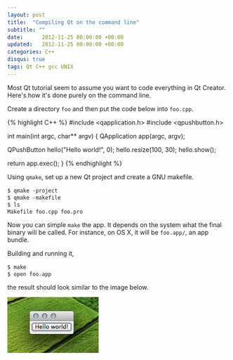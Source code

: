 ```yaml
---
layout: post
title:  "Compiling Qt on the command line"
subtitle: ""
date:      2012-11-25 00:00:00 +00:00
updated:   2012-11-25 00:00:00 +00:00
categories: C++
disqus: true
tags: Qt C++ gcc UNIX
---
```


Most Qt tutorial seem to assume you want to code everything in Qt Creator.
Here's how it's done purely on the command line.

Create a directory `foo` and then put the code below into `foo.cpp`.

{% highlight C++ %}
#include <qapplication.h>
#include <qpushbutton.h>

int main(int argc, char** argv)
{
  QApplication app(argc, argv);

  QPushButton hello("Hello world!", 0);
  hello.resize(100, 30);
  hello.show();

  return app.exec();
}
{% endhighlight %}

Using `qmake`, set up a new Qt project and create a GNU makefile.

    $ qmake -project
    $ qmake -makefile
    $ ls
    Makefile foo.cpp foo.pro

Now you can simple `make` the app.  It depends on the system what the final
binary will be called.  For instance, on OS X, it will be `foo.app/`, an app
bundle.

Building and running it,

    $ make
    $ open foo.app

the result should look similar to the image below.

!["Hello, world" in Qt](/gfx/post/qt-gcc.png)

